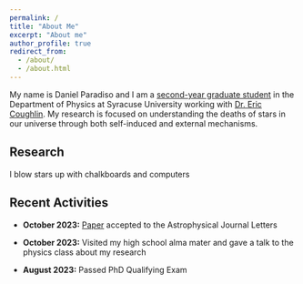 ```yaml
---
permalink: /
title: "About Me"
excerpt: "About me"
author_profile: true
redirect_from: 
  - /about/
  - /about.html
---
```

My name is Daniel Paradiso and I am a [second-year graduate student](https://artsandsciences.syracuse.edu/people/graduate-students/daniel-paradiso/) in the Department of Physics at Syracuse University working with [Dr. Eric Coughlin](https://ecoughli.expressions.syr.edu/). My research is focused on understanding the deaths of stars in our universe through both self-induced and external mechanisms. 

Research
------
I blow stars up with chalkboards and computers 

Recent Activities
------
- **October 2023:** [Paper](https://daparadiso.github.io/publication/2023-Bandopadhyay-etal) accepted to the Astrophysical Journal Letters

- **October 2023:** Visited my high school alma mater and gave a talk to the physics class about my research

- **August 2023:** Passed PhD Qualifying Exam
